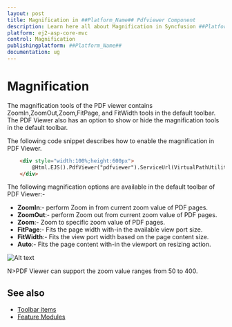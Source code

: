 ```yaml
---
layout: post
title: Magnification in ##Platform_Name## Pdfviewer Component
description: Learn here all about Magnification in Syncfusion ##Platform_Name## Pdfviewer component of Syncfusion Essential JS 2 and more.
platform: ej2-asp-core-mvc
control: Magnification
publishingplatform: ##Platform_Name##
documentation: ug
---
```



# Magnification

The magnification tools of the PDF viewer contains ZoomIn,ZoomOut,Zoom,FitPage, and FitWidth tools in the default toolbar. The PDF Viewer also has an option to show or hide the magnification tools in the default toolbar.

The following code snippet describes how to enable the magnification in PDF Viewer.

```html
    <div style="width:100%;height:600px">
        @Html.EJS().PdfViewer("pdfviewer").ServiceUrl(VirtualPathUtility.ToAbsolute("~/api/PdfViewer/")).EnableMagnification(true).DocumentPath("Hive_Succinctly.pdf").Render()
    </div>
```

The following magnification options are available in the default toolbar of PDF Viewer:-

* **ZoomIn**:- perform Zoom in from current zoom value of PDF pages.
* **ZoomOut**:- perform Zoom out from current zoom value of PDF pages.
* **Zoom**:- Zoom to specific zoom value of PDF pages.
* **FitPage**:- Fits the page width with-in the available view port size.
* **FitWidth**:- Fits the view port width based on the page content size.
* **Auto**:- Fits the page content with-in the viewport on resizing action.

![Alt text](./images/zoom.png)

N>PDF Viewer can support the zoom value ranges from 50 to 400.

## See also

* [Toolbar items](./toolbar)
* [Feature Modules](./feature-module)